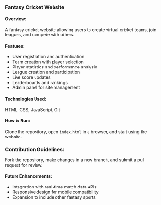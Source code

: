 ### Fantasy Cricket Website

#### Overview:
A fantasy cricket website allowing users to create virtual cricket teams, join leagues, and compete with others.

#### Features:
- User registration and authentication
- Team creation with player selection
- Player statistics and performance analysis
- League creation and participation
- Live score updates
- Leaderboards and rankings
- Admin panel for site management

#### Technologies Used:
HTML, CSS, JavaScript, Git

#### How to Run:
Clone the repository, open `index.html` in a browser, and start using the website.

### Contribution Guidelines:
Fork the repository, make changes in a new branch, and submit a pull request for review.

#### Future Enhancements:
- Integration with real-time match data APIs
- Responsive design for mobile compatibility
- Expansion to include other fantasy sports

